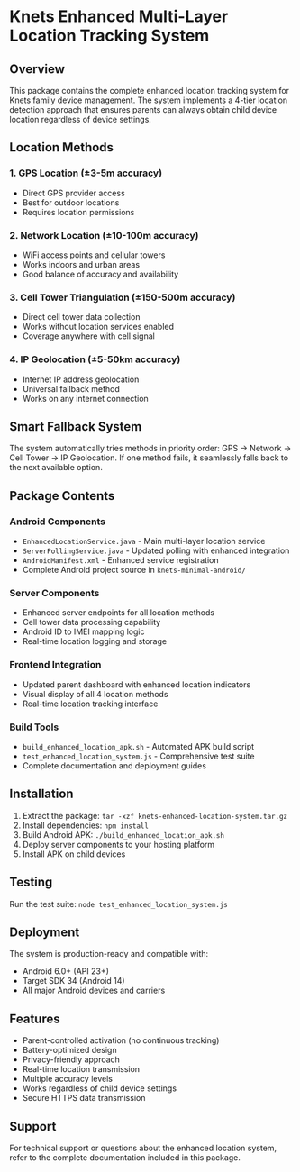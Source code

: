 # Knets Enhanced Multi-Layer Location Tracking System

## Overview
This package contains the complete enhanced location tracking system for Knets family device management. The system implements a 4-tier location detection approach that ensures parents can always obtain child device location regardless of device settings.

## Location Methods

### 1. GPS Location (±3-5m accuracy)
- Direct GPS provider access
- Best for outdoor locations
- Requires location permissions

### 2. Network Location (±10-100m accuracy)  
- WiFi access points and cellular towers
- Works indoors and urban areas
- Good balance of accuracy and availability

### 3. Cell Tower Triangulation (±150-500m accuracy)
- Direct cell tower data collection
- Works without location services enabled
- Coverage anywhere with cell signal

### 4. IP Geolocation (±5-50km accuracy)
- Internet IP address geolocation
- Universal fallback method
- Works on any internet connection

## Smart Fallback System
The system automatically tries methods in priority order: GPS → Network → Cell Tower → IP Geolocation. If one method fails, it seamlessly falls back to the next available option.

## Package Contents

### Android Components
- `EnhancedLocationService.java` - Main multi-layer location service
- `ServerPollingService.java` - Updated polling with enhanced integration  
- `AndroidManifest.xml` - Enhanced service registration
- Complete Android project source in `knets-minimal-android/`

### Server Components
- Enhanced server endpoints for all location methods
- Cell tower data processing capability
- Android ID to IMEI mapping logic
- Real-time location logging and storage

### Frontend Integration
- Updated parent dashboard with enhanced location indicators
- Visual display of all 4 location methods
- Real-time location tracking interface

### Build Tools
- `build_enhanced_location_apk.sh` - Automated APK build script
- `test_enhanced_location_system.js` - Comprehensive test suite
- Complete documentation and deployment guides

## Installation

1. Extract the package: `tar -xzf knets-enhanced-location-system.tar.gz`
2. Install dependencies: `npm install`
3. Build Android APK: `./build_enhanced_location_apk.sh`
4. Deploy server components to your hosting platform
5. Install APK on child devices

## Testing

Run the test suite: `node test_enhanced_location_system.js`

## Deployment

The system is production-ready and compatible with:
- Android 6.0+ (API 23+)
- Target SDK 34 (Android 14)
- All major Android devices and carriers

## Features

- Parent-controlled activation (no continuous tracking)
- Battery-optimized design
- Privacy-friendly approach
- Real-time location transmission
- Multiple accuracy levels
- Works regardless of child device settings
- Secure HTTPS data transmission

## Support

For technical support or questions about the enhanced location system, refer to the complete documentation included in this package.